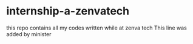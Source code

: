 # internship-a-zenvatech
this repo contains all my codes written while at zenva tech
This line was added by minister
